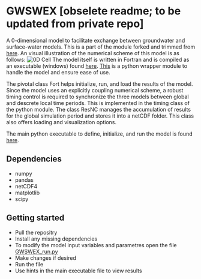 # GWSWEX [obselete readme; to be updated from private repo]
A 0-dimensional model to facilitate exchange between groundwater and surface-water models. This is a part of the module forked and trimmed from [here](https://github.com/Veethahavya/GWSWEX).
An visual illustration of the numerical scheme of this model is as follows:
![0D Cell](https://user-images.githubusercontent.com/14050804/109405064-c85e8a80-796c-11eb-953f-9ba27bfe245e.png)
The model itself is written in Fortran and is compiled as an executable (windows) found [here](https://github.com/Veethahavya/GWSWEXpart/blob/main/fortran/).
[This](https://github.com/Veethahavya/GWSWEXpart/blob/main/py/GWSWEX.py) is a python wrapper module to handle the model and ensure ease of use.

The pivotal class Fort helps initialize, run, and load the results of the model. 
Since the model uses an explicitly coupling numerical scheme, a robust timing control is required to synchronize the three models between global and descrete local time periods. This is implemented in the timing class of the python module.
The class ResNC manages the accumulation of results for the global simulation period and stores it into a netCDF folder. This class also offers loading and visualization options.

The main python executable to define, initialize, and run the model is found [here](https://github.com/Veethahavya/GWSWEXpart/blob/main/py/GWSWEX_run.py).

## Dependencies
* numpy
* pandas
* netCDF4
* matplotlib
* scipy

## Getting started
* Pull the repositry
* Install any missing dependencies
* To modify the model input variables and parametres open the file [GWSWEX_run.py](https://github.com/Veethahavya/GWSWEXpart/blob/main/py/GWSWEX_run.py)
* Make changes if desired
* Run the file
* Use hints in the main executable file to view results
